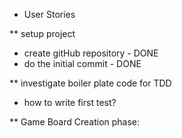 * User Stories

** setup project

- create gitHub repository - DONE
- do the initial commit - DONE

** investigate boiler plate code for TDD

- how to write first test?

** Game Board Creation phase:


